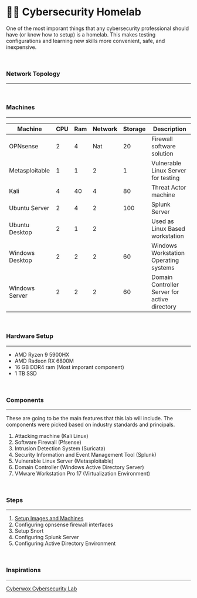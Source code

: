 # 🥼🧪 Cybersecurity Homelab

One of the most imporant things that any cybersecurity professional should have (or know how to setup) is a homelab. This makes testing configurations and learning new skills more convenient, safe, and inexpensive.

<br>

### Network Topology
---
<br>


### Machines
---
| Machine      | CPU | Ram | Network | Storage | Description |
| ----------- | ----------- | ----------- | ----------- | ----------- | ----------- |
| OPNsense      | 2  | 4 | Nat | 20 | Firewall software solution | 
| Metasploitable   | 1 | 1 | 2 | 1 | Vulnerable Linux Server for testing  |
| Kali   | 4        | 40 | 4 | 80 | Threat Actor machine |
| Ubuntu Server   | 2        | 4 | 2 | 100 | Splunk Server |
| Ubuntu Desktop   | 2       | 1 | 2 | | Used as Linux Based workstation
| Windows Desktop   | 2      | 2 | 2 | 60 | Windows Workstation Operating systems | 
| Windows Server   | 2        | 2 | 2 | 60 | Domain Controller Server for active directory |

<br>

### Hardware Setup
----
- AMD Ryzen 9 5900HX
- AMD Radeon RX 6800M
- 16 GB DDR4 ram (Most imporant component)
- 1 TB SSD

<br>

### Components
---
These are going to be the main features that this lab will include. The components were picked based on industry standards and principals.

1. Attacking machine (Kali Linux)
2. Software Firewall (Pfsense)
3. Intrusion Detection System (Suricata)
4. Security Information and Event Management Tool (Splunk)
5. Vulnerable Linux Server (Metasploitable)
6. Domain Controller (Windows Active Directory Server)
7. VMware Workstation Pro 17 (Virtualization Environment)

<br>

### Steps
---
1. [Setup Images and Machines](Step1.md)
2. Configuring opnsense firewall interfaces
3. Setup Snort
4. Configuring Splunk Server
5. Configuring Active Directory Environment

<br>

### Inspirations 
---
[Cyberwox Cybersecurity Lab](youtube.com)

